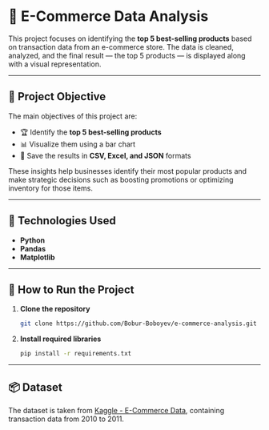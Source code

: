 # 🛒 E-Commerce Data Analysis

This project focuses on identifying the **top 5 best-selling products** based on transaction data from an e-commerce store. The data is cleaned, analyzed, and the final result — the top 5 products — is displayed along with a visual representation.

---

## 🎯 Project Objective

The main objectives of this project are:

- 🏆 Identify the **top 5 best-selling products**
- 📊 Visualize them using a bar chart
- 💾 Save the results in **CSV, Excel, and JSON** formats

These insights help businesses identify their most popular products and make strategic decisions such as boosting promotions or optimizing inventory for those items.

---

## 🧰 Technologies Used

- **Python**
- **Pandas**
- **Matplotlib**

---

## 🚀 How to Run the Project

1. **Clone the repository**  
   ```bash
   git clone https://github.com/Bobur-Boboyev/e-commerce-analysis.git
   ```

2. **Install required libraries**  
   ```bash
   pip install -r requirements.txt
   ```

---

## 📦 Dataset

The dataset is taken from [Kaggle - E-Commerce Data](https://www.kaggle.com/datasets/carrie1/ecommerce-data), containing transaction data from 2010 to 2011.
